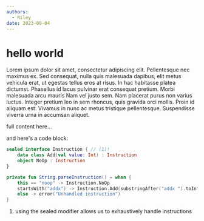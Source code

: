 ```yaml
---
authors:
  - Riley
date: 2023-09-04
---
```


# hello world

Lorem ipsum dolor sit amet, consectetur adipiscing elit. Pellentesque nec
maximus ex. Sed consequat, nulla quis malesuada dapibus, elit metus vehicula
erat, ut egestas tellus eros at risus. In hac habitasse platea dictumst.
Phasellus id lacus pulvinar erat consequat pretium. Morbi malesuada arcu mauris
Nam vel justo sem. Nam placerat purus non varius luctus. Integer pretium leo in
sem rhoncus, quis gravida orci mollis. Proin id aliquam est. Vivamus in nunc ac
metus tristique pellentesque. Suspendisse viverra urna in accumsan aliquet.

<!-- more -->

full content here...

and here's a code block:

```kotlin
sealed interface Instruction { // (1)!
    data class Add(val value: Int) : Instruction
    object NoOp : Instruction
}

private fun String.parseInstruction() = when {
    this == "noop" -> Instruction.NoOp
    startsWith("addx") -> Instruction.Add(substringAfter("addx ").toInt())
    else -> error("Unhandled instruction")
}
```

1. using the sealed modifier allows us to exhaustively handle instructions
